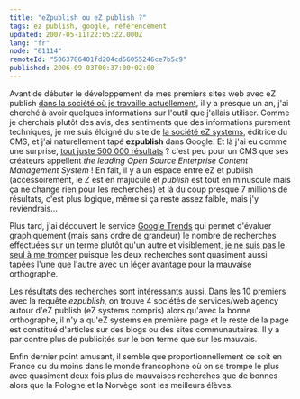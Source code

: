 ```yaml
---
title: "eZpublish ou eZ publish ?"
tags: ez publish, google, référencement
updated: 2007-05-11T22:05:22.000Z
lang: "fr"
node: "61114"
remoteId: "5063786401fd204cd56055246ce7b5c9"
published: 2006-09-03T00:37:00+02:00
---
```

 
Avant de débuter le développement de mes premiers sites web avec eZ publish [dans la société où je travaille actuellement](/page/cv-fr), il y a presque un an, j'ai cherché à avoir quelques informations sur l'outil que j'allais utiliser. Comme je cherchais plutôt des avis, des sentiments que des informations purement techniques, je me suis éloigné du site de [la société eZ systems](http://ez.no), éditrice du CMS, et j'ai naturellement tapé **ezpublish** dans Google. Et là j'ai eu comme une surprise, [tout juste 500 000 résultats](http://www.google.fr/search?hl=fr&amp;q=ezpublish&amp;btnG=Recherche+Google&amp;met) ? c'est peu pour un CMS que ses créateurs appellent *the leading Open Source Enterprise Content Management System* ! En fait, il y a un espace entre eZ et publish (accessoirement, le *Z* est en majucule et *publish* est tout en minuscule mais ça ne change rien pour les recherches) et là du coup presque 7 millions de résultats, c'est plus logique, même si ça reste assez faible, mais j'y reviendrais...

 
Plus tard, j'ai découvert le service [Google Trends](http://www.google.com/trends) qui permet d'évaluer graphiquement (mais sans ordre de grandeur) le nombre de recherches effectuées sur un terme plutôt qu'un autre et visiblement, [je ne suis pas le seul à me tromper](http://www.google.com/trends?q=ezpublish,+ez+publish&amp;ctab=0&amp;geo=all&amp;date=all) puisque les deux recherches sont quasiment aussi tapées l'une que l'autre avec un léger avantage pour la mauvaise orthographe.

 
Les résultats des recherches sont intéressants aussi. Dans les 10 premiers avec la requête *ezpublish*, on trouve 4 sociétés de services/web agency autour d'eZ publish (eZ systems compris) alors qu'avec la bonne orthographe, il n'y a qu'eZ systems en première page et le reste de la page est constitué d'articles sur des blogs ou des sites communautaires. Il y a par contre plus de publicités sur le bon terme que sur les mauvais.

 
Enfin dernier point amusant, il semble que proportionnellement ce soit en France ou du moins dans le monde francophone où on se trompe le plus avec quasiment deux fois plus de mauvaises recherches que de bonnes alors que la Pologne et la Norvège sont les meilleurs élèves.

